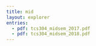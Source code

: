 ```yaml
---
title: mid
layout: explorer
entries:
  - pdf: tcs304_midsem_2017.pdf
  - pdf: tcs304_midsem_2018.pdf
---
```

